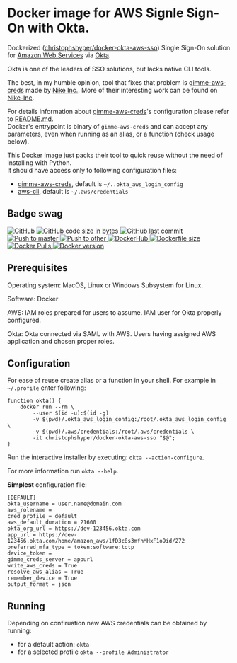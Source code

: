 # Docker image for AWS Signle Sign-On with Okta.

Dockerized ([christophshyper/docker-okta-aws-sso](https://hub.docker.com/repository/docker/christophshyper/docker-okta-aws-sso)) Single Sign-On solution for [Amazon Web Services](https://aws.amazon.com/) via [Okta](https://www.okta.com/).

Okta is one of the leaders of SSO solutions, but lacks native CLI tools.

The best, in my humble opinion, tool that fixes that problem is [gimme-aws-creds](https://github.com/Nike-Inc/gimme-aws-creds) made by [Nike Inc.](http://engineering.nike.com). More of their interesting work can be found on [Nike-Inc](https://github.com/Nike-Inc).

For details information about [gimme-aws-creds](https://github.com/Nike-Inc/gimme-aws-creds)'s configuration please refer to [README.md](https://github.com/Nike-Inc/gimme-aws-creds/blob/master/README.md).
<br>Docker's entrypoint is binary of `gimme-aws-creds` and can accept any parameters, even when running as an alias, or a function (check usage below).

This Docker image just packs their tool to quick reuse without the need of installing with Python. 
<br>It should have access only to following configuration files: 
* [gimme-aws-creds](https://github.com/Nike-Inc/gimme-aws-creds), default is `~/..okta_aws_login_config`
* [aws-cli](https://github.com/aws/aws-cli), default is `~/.aws/credentials`

## Badge swag
[
![GitHub](https://img.shields.io/badge/github-ChristophShyper%2Fdocker--okta--aws--sso-brightgreen.svg?style=flat-square&logo=github)
![GitHub code size in bytes](https://img.shields.io/github/languages/code-size/christophshyper/docker-okta-aws-sso?color=brightgreen&label=Code%20size&style=flat-square&logo=github)
![GitHub last commit](https://img.shields.io/github/last-commit/christophshyper/docker-okta-aws-sso?color=brightgreen&label=Last%20commit&style=flat-square&logo=github)
](https://github.com/christophshyper/docker-okta-aws-sso "shields.io")
[![Push to master](https://img.shields.io/github/workflow/status/christophshyper/docker-okta-aws-sso/Push%20to%20master?color=brightgreen&label=Master%20branch&logo=github&style=flat-square)
](https://github.com/ChristophShyper/docker-okta-aws-sso/actions?query=workflow%3A%22Push+to+master%22)
[![Push to other](https://img.shields.io/github/workflow/status/christophshyper/docker-okta-aws-sso/Push%20to%20other?color=brightgreen&label=Other%20branches&logo=github&style=flat-square)
](https://github.com/ChristophShyper/docker-okta-aws-sso/actions?query=workflow%3A%22Push+to+other%22)
[
![DockerHub](https://img.shields.io/badge/docker-christophshyper%2Fdocker--okta--aws--sso-blue.svg?style=flat-square&logo=docker)
![Dockerfile size](https://img.shields.io/github/size/christophshyper/docker-okta-aws-sso/Dockerfile?label=Dockerfile&style=flat-square&logo=docker)
![Docker Pulls](https://img.shields.io/docker/pulls/christophshyper/docker-okta-aws-sso?color=blue&label=Pulls&logo=docker&style=flat-square)
![Docker version](https://img.shields.io/docker/v/christophshyper/docker-okta-aws-sso?color=blue&label=Version&logo=docker&style=flat-square)
](https://hub.docker.com/r/christophshyper/docker-okta-aws-sso "shields.io")

## Prerequisites
Operating system: MacOS, Linux or Windows Subsystem for Linux.

Software: Docker

AWS: IAM roles prepared for users to assume. IAM user for Okta properly configured.

Okta: Okta connected via SAML with AWS. Users having assigned AWS application and chosen proper roles.


## Configuration
For ease of reuse create alias or a function in your shell. For example in `~/.profile` enter following:
```shell script
function okta() {
    docker run --rm \
        --user $(id -u):$(id -g)
        -v $(pwd)/.okta_aws_login_config:/root/.okta_aws_login_config \
        -v $(pwd)/.aws/credentials:/root/.aws/credentials \
        -it christophshyper/docker-okta-aws-sso "$@";
}
```

Run the interactive installer by executing: `okta --action-configure`.

For more information run `okta --help`.

**Simplest** configuration file:
```
[DEFAULT]
okta_username = user.name@domain.com
aws_rolename =
cred_profile = default
aws_default_duration = 21600
okta_org_url = https://dev-123456.okta.com
app_url = https://dev-123456.okta.com/home/amazon_aws/1fD3c8s3mfhMHxF1o9id/272
preferred_mfa_type = token:software:totp
device_token =
gimme_creds_server = appurl
write_aws_creds = True
resolve_aws_alias = True
remember_device = True
output_format = json
```

## Running
Depending on confiruation new AWS credentials can be obtained by running:
* for a default action: `okta`
* for a selected profile `okta --profile Administrator`
